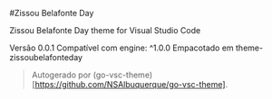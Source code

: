 #Zissou Belafonte Day

Zissou Belafonte Day theme for Visual Studio Code

Versão 0.0.1
Compatível com engine: ^1.0.0
Empacotado em theme-zissoubelafonteday

> Autogerado por (go-vsc-theme)[https://github.com/NSAlbuquerque/go-vsc-theme].